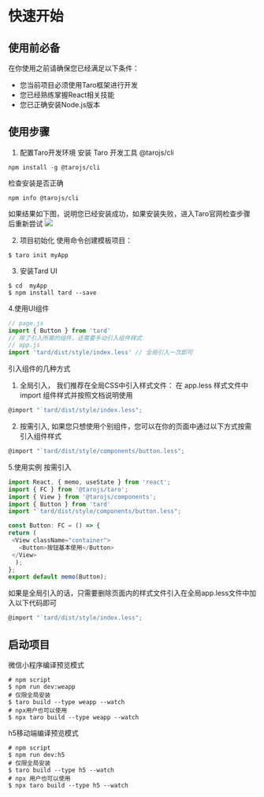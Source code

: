 # 快速开始
## 使用前必备
在你使用之前请确保您已经满足以下条件：
+ 您当前项目必须使用Taro框架进行开发
+ 您已经熟练掌握React相关技能
+ 您已正确安装Node.js版本

## 使用步骤
1. 配置Taro开发环境
 安装 Taro 开发工具 @tarojs/cli
 ```shell
 npm install -g @tarojs/cli
 ```

 检查安装是否正确
 ```shell
 npm info @tarojs/cli
 ```
 如果结果如下图，说明您已经安装成功，如果安装失败，进入Taro官网检查步骤后重新尝试
 ![]('https://img0.baidu.com/it/u=2872891780,2189153294&fm=15&fmt=auto')

2. 项目初始化
使用命令创建模板项目：
```shell
$ taro init myApp
```
3. 安装Tard UI
```shell
$ cd  myApp
$ npm install tard --save
```

4.使用UI组件
```js
// page.js
import { Button } from 'tard'
// 除了引入所需的组件，还需要手动引入组件样式
// app.js
import 'tard/dist/style/index.less' // 全局引入一次即可
```
引入组件的几种方式
1. 全局引入， 我们推荐在全局CSS中引入样式文件： 在 app.less 样式文件中 import 组件样式并按照文档说明使用
```js
@import "`tard/dist/style/index.less";
```
2. 按需引入, 如果您只想使用个别组件，您可以在你的页面中通过以下方式按需引入组件样式
```js
@import "`tard/dist/style/components/button.less";
```

5.使用实例
按需引入
```js
import React, { memo, useState } from 'react';
import { FC } from '@tarojs/taro';
import { View } from '@tarojs/components';
import { Button } from 'tard'
import "`tard/dist/style/components/button.less";

const Button: FC = () => {
return (
 <View className="container">
   <Button>按钮基本使用</Button>
 </View>
  );
};
export default memo(Button);
```

如果是全局引入的话，只需要删除页面内的样式文件引入在全局app.less文件中加入以下代码即可
```js
@import "`tard/dist/style/index.less";
```
## 启动项目
 微信小程序编译预览模式
 ```shell
 # npm script
$ npm run dev:weapp
# 仅限全局安装
$ taro build --type weapp --watch
# npx用户也可以使用
$ npx taro build --type weapp --watch
 ```
h5移动端编译预览模式
 ```shell
 # npm script
 $ npm run dev:h5
 # 仅限全局安装
 $ taro build --type h5 --watch
 # npx 用户也可以使用
 $ npx taro build --type h5 --watch
 ```